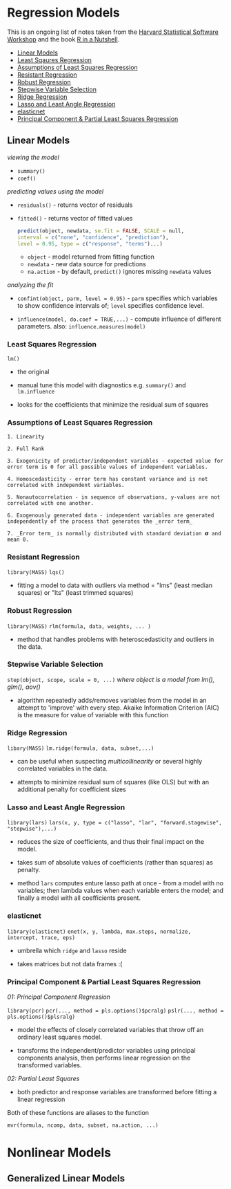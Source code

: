 # Regression Models

This is an ongoing list of notes taken from the [Harvard Statistical Software Workshop](http://tutorials.iq.harvard.edu/R/Rstatistics/Rstatistics.html) and the book [R in a Nutshell](http://shop.oreilly.com/product/0636920022008.do).

- [Linear Models](#linear-models)
- [Least Sqaures Regression](#least-squares-regression)
- [Assumptions of Least Squares Regression](#assumptions-of-least-squares-regression)
- [Resistant Regression](#resistant-regression)
- [Robust Regression](#robust-regression)
- [Stepwise Variable Selection](#stepwise-variable-selection)
- [Ridge Regression](#lasso-and-least-angle-regression)
- [Lasso and Least Angle Regression](#lasso-and-least-angle-regression)
- [elasticnet](#elasticnet)
- [Principal Component & Partial Least Squares Regression](#principal-component--partial-least-squares-regression)

## Linear Models

*viewing the model*

- `summary()`
- `coef()`

*predicting values using the model*

- `residuals()` - returns vector of residuals
- `fitted()` - returns vector of fitted values

	``` r 
	predict(object, newdata, se.fit = FALSE, SCALE = null, 
	interval = c("none", "confidence", "prediction"),
	level = 0.95, type = c("response", "terms")...)
	```

	- `object` - model returned from fitting function
	- `newdata` - new data source for predictions
	- `na.action` - by default, `predict()` ignores missing `newdata` values

*analyzing the fit*

- `confint(object, parm, level = 0.95)` - `parm` specifies which variables to show confidence intervals of; `level` specifies confidence level.

- `influence(model, do.coef = TRUE,...)` - compute influence of different parameters. also: `influence.measures(model)`
 

### Least Squares Regression 

`lm()`

- the original

- manual tune this model with diagnostics e.g. `summary()` and `lm.influence`

- looks for the coefficients that minimize the residual sum of squares

### Assumptions of Least Squares Regression

	1. Linearity

	2. Full Rank 

	3. Exogenicity of predictor/independent variables - expected value for error term is 0 for all possible values of independent variables.

	4. Homoscedasticity - error term has constant variance and is not correlated with independent variables.

	5. Nonautocorrelation - in sequence of observations, y-values are not correlated with one another.

	6. Exogenously generated data - independent variables are generated independently of the process that generates the _error term_

	7. _Error term_ is normally distributed with standard deviation 𝞂 and mean 0.

### Resistant Regression

`library(MASS)`
`lqs()`

- fitting a model to data with outliers via method = "lms" (least median squares) or "lts" (least trimmed squares)


### Robust Regression

`library(MASS)`
`rlm(formula, data, weights, ... )` 

- method that handles problems with heteroscedasticity and outliers in the data.


### Stepwise Variable Selection 

`step(object, scope, scale = 0, ...)` 
_where object is a model from lm(), glm(), aov()_

- algorithm repeatedly adds/removes variables from the model in an attempt to 'improve' with every step. Akaike Information Criterion (AIC) is the measure for value of variable with this function

### Ridge Regression


`libary(MASS)`
`lm.ridge(formula, data, subset,...)`

- can be useful when suspecting _multicollinearity_ or several highly correlated variables in the data.

- attempts to minimize residual sum of squares (like OLS) but with an additional penalty for coefficient sizes

### Lasso and Least Angle Regression

`library(lars)`
`lars(x, y, type = c("lasso", "lar", "forward.stagewise", "stepwise"),...)`

- reduces the size of coefficients, and thus their final impact on the model. 

- takes sum of absolute values of coefficients (rather than squares) as penalty.

- method `lars` computes enture lasso path at once - from a model with no variables; then lambda values when each variable enters the model; and finally a model with all coefficients present.

### elasticnet

`library(elasticnet)`
`enet(x, y, lambda, max.steps, normalize, intercept, trace, eps)`

- umbrella which `ridge` and `lasso` reside

- takes matrices but not data frames :(

### Principal Component & Partial Least Squares Regression

_01: Principal Component Regression_

`library(pcr)`
`pcr(..., method = pls.options()$pcralg)`
`pslr(..., method = pls.options()$plsralg)`

- model the effects of closely correlated variables that throw off an ordinary least squares model. 

- transforms the independent/predictor variables using principal components analysis, then performs linear regression on the transformed variables.

_02: Partial Least Squares_

- both predictor and response variables are transformed before fitting a linear regression

Both of these functions are aliases to the function 

`mvr(formula, ncomp, data, subset, na.action, ...)`


# Nonlinear Models

## Generalized Linear Models




























